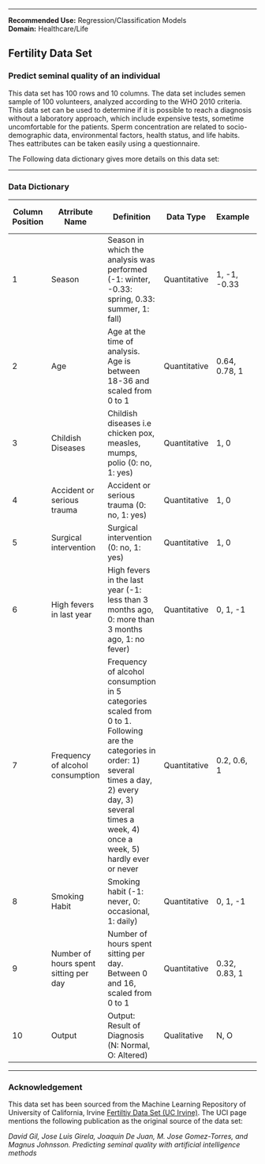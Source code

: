 
---


**Recommended Use:** Regression/Classification Models<br/>
**Domain:** Healthcare/Life<br/> 

## Fertility Data Set 

### Predict seminal quality of an individual


This data set has 100 rows and 10 columns.
The data set includes semen sample of 100 volunteers, analyzed according to the WHO 2010 criteria.
This data set can be used to determine if it is possible to reach a diagnosis without a laboratory approach, which include expensive tests, sometime uncomfortable for the patients.
Sperm concentration are related to socio-demographic data, environmental factors, health status, and life habits. Thes eattributes can be taken easily using a questionnaire.

The Following data dictionary gives more details on this data set:

---

### Data Dictionary 

| Column   Position 	| Atrribute Name                           	| Definition                                                                                                                                                                                                               	| Data Type    	| Example       	| % Null Ratios 	|
|-------------------	|------------------------------------------	|--------------------------------------------------------------------------------------------------------------------------------------------------------------------------------------------------------------------------	|--------------	|---------------	|---------------	|
| 1                 	| Season                                   	| Season in   which the analysis was performed (-1: winter, -0.33: spring, 0.33: summer, 1:   fall)                                                                                                                        	| Quantitative 	| 1, -1, -0.33  	| 0             	|
| 2                 	| Age                                      	| Age at the   time of analysis. Age is between 18-36 and scaled from 0 to 1                                                                                                                                               	| Quantitative 	| 0.64, 0.78, 1 	| 0             	|
| 3                 	| Childish Diseases                        	| Childish   diseases i.e chicken pox, measles, mumps, polio (0: no, 1: yes)                                                                                                                                               	| Quantitative 	| 1, 0          	| 0             	|
| 4                 	| Accident or serious trauma               	| Accident or   serious trauma  (0: no, 1: yes)                                                                                                                                                                            	| Quantitative 	| 1, 0          	| 0             	|
| 5                 	| Surgical intervention                    	| Surgical   intervention (0: no, 1: yes)                                                                                                                                                                                  	| Quantitative 	| 1, 0          	| 0             	|
| 6                 	| High fevers in last year                 	| High fevers in   the last year (-1: less than 3 months ago, 0: more than 3 months ago, 1: no   fever)                                                                                                                    	| Quantitative 	| 0, 1, -1      	| 0             	|
| 7                 	| Frequency of alcohol consumption         	| Frequency of   alcohol consumption in 5 categories scaled from 0 to 1. Following are the   categories in order: 1) several times a day, 2) every day, 3) several times a   week, 4) once a week, 5) hardly ever or never 	| Quantitative 	| 0.2, 0.6, 1   	| 0             	|
| 8                 	| Smoking Habit                            	| Smoking habit   (-1: never, 0: occasional, 1: daily)                                                                                                                                                                     	| Quantitative 	| 0, 1, -1      	| 0             	|
| 9                 	| Number of   hours spent sitting per day  	| Number of   hours spent sitting per day. Between 0 and 16, scaled from 0 to 1                                                                                                                                            	| Quantitative 	| 0.32, 0.83, 1 	| 0             	|
| 10                	| Output                                   	| Output: Result   of Diagnosis (N: Normal, O: Altered)                                                                                                                                                                    	| Qualitative  	| N, O          	| 0             	|
---

### Acknowledgement

This data set has been sourced from the Machine Learning Repository of University of California, Irvine [Fertiltiy Data Set (UC Irvine)](https://archive.ics.uci.edu/ml/datasets/Fertility). 
The UCI page mentions the following publication as the original source of the data set:

*David Gil, Jose Luis Girela, Joaquin De Juan, M. Jose Gomez-Torres, and Magnus Johnsson. Predicting seminal quality with artificial intelligence methods*
